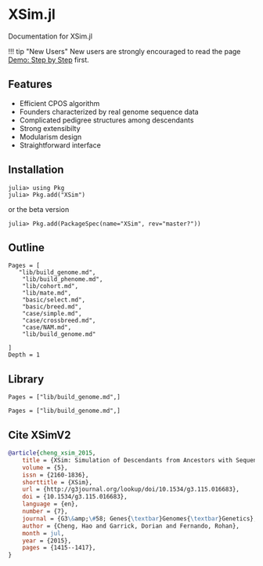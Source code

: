 # XSim.jl

Documentation for XSim.jl

!!! tip "New Users"
    New users are strongly encouraged to read the page [Demo: Step by Step](@ref) first.

## Features

- Efficient CPOS algorithm
- Founders characterized by real genome sequence data
- Complicated pedigree structures among descendants
- Strong extensibilty
- Modularism design
- Straightforward interface

## Installation
```jldoctest
julia> using Pkg
julia> Pkg.add("XSim")
```
or the beta version
```jldoctest
julia> Pkg.add(PackageSpec(name="XSim", rev="master?"))
```

## Outline
```@contents
Pages = [
   "lib/build_genome.md",
    "lib/build_phenome.md",
    "lib/cohort.md",
    "lib/mate.md",
    "basic/select.md",
    "basic/breed.md",
    "case/simple.md",
    "case/crossbreed.md",
    "case/NAM.md",
    "lib/build_genome.md"

]
Depth = 1
```

## Library
```@contents
Pages = ["lib/build_genome.md",]
```

```@index
Pages = ["lib/build_genome.md",]
```

## Cite XSimV2
```BibTex
@article{cheng_xsim_2015,
	title = {XSim: Simulation of Descendants from Ancestors with Sequence Data},
	volume = {5},
	issn = {2160-1836},
	shorttitle = {XSim},
	url = {http://g3journal.org/lookup/doi/10.1534/g3.115.016683},
	doi = {10.1534/g3.115.016683},
	language = {en},
	number = {7},
	journal = {G3\&amp;\#58; Genes{\textbar}Genomes{\textbar}Genetics},
	author = {Cheng, Hao and Garrick, Dorian and Fernando, Rohan},
	month = jul,
	year = {2015},
	pages = {1415--1417},
}
```
